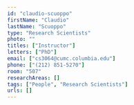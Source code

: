 ```yaml
---
id: "claudio-scuoppo"
firstName: "Claudio"
lastName: "Scuoppo"
type: "Research Scientists"
photo: ""
titles: ["Instructor"]
letters: ["PhD"]
email: ["cs3064@cumc.columbia.edu"]
phone: ["(212) 851-5270"]
room: "507"
researchAreas: []
tags: ["People", "Research Scientists"]
urls: []
---
```

